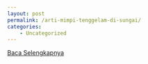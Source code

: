 ```yaml
---
layout: post
permalink: /arti-mimpi-tenggelam-di-sungai/
categories:
    - Uncategorized
---
```


[Baca Selengkapnya](/09)